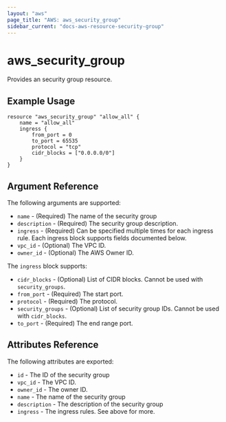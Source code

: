 ```yaml
---
layout: "aws"
page_title: "AWS: aws_security_group"
sidebar_current: "docs-aws-resource-security-group"
---
```


# aws\_security\_group

Provides an security group resource.

## Example Usage

```
resource "aws_security_group" "allow_all" {
    name = "allow_all"
    ingress {
        from_port = 0
        to_port = 65535
        protocol = "tcp"
        cidr_blocks = ["0.0.0.0/0"]
    }
}
```

## Argument Reference

The following arguments are supported:

* `name` - (Required) The name of the security group
* `description` - (Required) The security group description.
* `ingress` - (Required) Can be specified multiple times for each
   ingress rule. Each ingress block supports fields documented below.
* `vpc_id` - (Optional) The VPC ID.
* `owner_id` - (Optional) The AWS Owner ID.

The `ingress` block supports:

* `cidr_blocks` - (Optional) List of CIDR blocks. Cannot be used with `security_groups`.
* `from_port` - (Required) The start port.
* `protocol` - (Required) The protocol.
* `security_groups` - (Optional) List of security group IDs. Cannot be used with `cidr_blocks`.
* `to_port` - (Required) The end range port.

## Attributes Reference

The following attributes are exported:

* `id` - The ID of the security group
* `vpc_id` - The VPC ID.
* `owner_id` - The owner ID.
* `name` - The name of the security group
* `description` - The description of the security group
* `ingress` - The ingress rules. See above for more.

